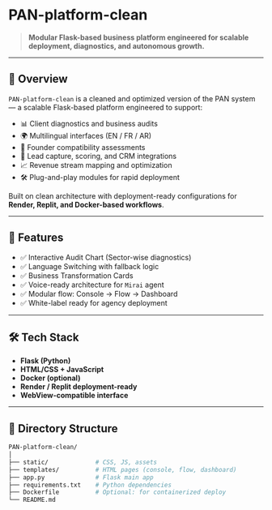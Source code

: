# PAN-platform-clean

> **Modular Flask-based business platform engineered for scalable deployment, diagnostics, and autonomous growth.**

---

## 🚀 Overview

`PAN-platform-clean` is a cleaned and optimized version of the PAN system — a scalable Flask-based platform engineered to support:

- 📊 Client diagnostics and business audits  
- 🌍 Multilingual interfaces (EN / FR / AR)  
- 🧠 Founder compatibility assessments  
- 💼 Lead capture, scoring, and CRM integrations  
- 📈 Revenue stream mapping and optimization  
- 🛠️ Plug-and-play modules for rapid deployment  

Built on clean architecture with deployment-ready configurations for **Render, Replit, and Docker-based workflows**.

---

## 🧩 Features

- ✅ Interactive Audit Chart (Sector-wise diagnostics)  
- ✅ Language Switching with fallback logic  
- ✅ Business Transformation Cards  
- ✅ Voice-ready architecture for `Mirai` agent  
- ✅ Modular flow: Console → Flow → Dashboard  
- ✅ White-label ready for agency deployment  

---

## 🛠 Tech Stack

- **Flask (Python)**  
- **HTML/CSS + JavaScript**  
- **Docker (optional)**  
- **Render / Replit deployment-ready**  
- **WebView-compatible interface**

---

## 📂 Directory Structure

```bash
PAN-platform-clean/
│
├── static/             # CSS, JS, assets
├── templates/          # HTML pages (console, flow, dashboard)
├── app.py              # Flask main app
├── requirements.txt    # Python dependencies
├── Dockerfile          # Optional: for containerized deploy
└── README.md
